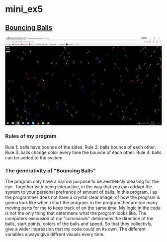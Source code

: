 # mini_ex5

## [Bouncing Balls](https://martinskodt.github.io/mini_ex5/generative%20bouncing%20ball/)
![Screenshot](https://github.com/martinskodt/mini_ex5/blob/gh-pages/mini_ex6%20screenshot.png)

### Rules of my program
Rule 1: balls have bounce of the sides.
Rule 2: balls bounce of each other.
Rule 3: balls change color every time the bounce of each other.
Rule 4: balls can be added to the system.

### The generativity of "Bouncing Balls"
The program only have a narrow purpose to be aestheticly pleasing for the eye. Together with being interactive, in the way that you can addapt the system to your personal prefrence of amount of balls. In this program, i as the programmer does not have a crystal clear image, of how the program is gonna look like when i start the program. in the program ther are too many moving parts for me to keep track of on the same time. My logic in the code is not the only thing that determens what the program looks like. The computers execusion of my "commands" determens the direction of the balls, start points, colors of the balls and speed. So that they collectivly, give a wider impression that my code could on its own. The different variables always give diffrent visuals every time.
